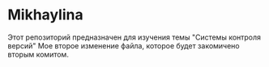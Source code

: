 # Mikhaylina
Этот репозиторий предназначен для изучения темы "Системы контроля версий"
Мое второе изменение файла, которое будет закомичено вторым комитом.
